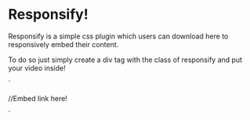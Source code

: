 # Responsify!

Responsify is a simple css plugin which users can download here to responsively embed their content.

To do so just simply create a div tag with the class of responsify and put your video inside!

`<div class="responsify">
    //Embed link here!
 </div>`